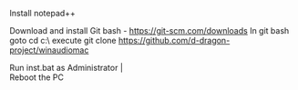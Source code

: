 Install notepad++  

Download and install Git bash - https://git-scm.com/downloads
In git bash goto cd c:\ 
execute git clone https://github.com/d-dragon-project/winaudiomac

Run inst.bat as Administrator                                         |                                                      
Reboot the PC
